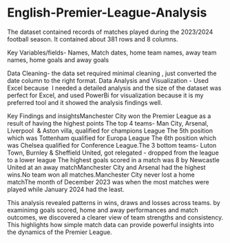 # English-Premier-League-Analysis
The dataset contained records of matches played during the 2023/2024 football season. It contained about 381 rows and 8 columns.

‎‎Key Variables/fields- Names, Match dates, home team names, away team names, home goals and away goals 

‎‎Data Cleaning- the data set required minimal cleaning , just converted the date column to the right format.
‎‎Data Analysis and Visualization - Used Excel because  I needed a detailed analysis and the size of the dataset was perfect for Excel, and used PowerBi for visualization because it is my preferred tool and it showed the analysis findings well.

‎‎Key Findings and insights‎Manchester City won the Premier League as a result of having the highest points ‎The top 4 teams- Man City, Arsenal, Liverpool  & Aston villa, qualified for champions League ‎The 5th position which was Tottenham qualified for Europa League ‎The 6th position which was Chelsea qualified for Conference League.‎The 3 bottom teams- Luton Town, Burnley & Sheffield United, got relegated - dropped from the league to a lower league ‎‎The highest goals scored in a match was 8 by Newcastle United at an away match‎‎Manchester City and Arsenal had the highest wins.‎No team won all matches.‎Manchester City never lost a home match‎The month of December 2023 was when the most matches were played while January 2024 had the least.

‎‎This analysis revealed patterns in wins, draws and losses across teams. by examinimg goals scored, home and away performances and match outcomes, we discovered a clearer view of team strengths and consistency. This highlights how simple match data can provide powerful insights into the dynamics of the Premier League.‎

